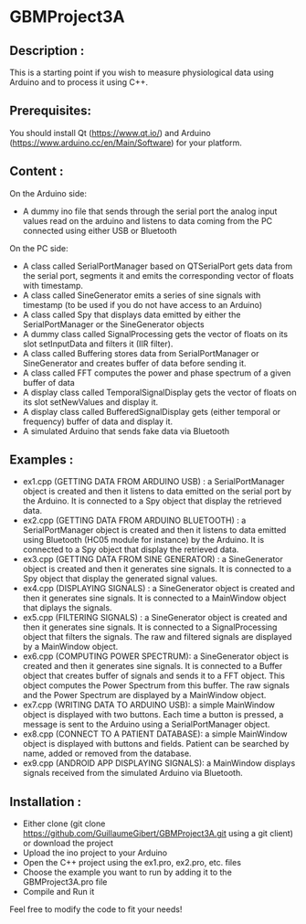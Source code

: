 # GBMProject3A

Description :
-------------

This is a starting point if you wish to measure physiological data using Arduino and to process it using C++. 

Prerequisites:
--------------

You should install Qt (https://www.qt.io/) and Arduino (https://www.arduino.cc/en/Main/Software) for your platform.

Content :
---------
On the Arduino side:
* A dummy ino file that sends through the serial port the analog input values read on the arduino and listens to data coming from the PC connected using either USB or Bluetooth

On the PC side:
* A class called SerialPortManager based on QTSerialPort gets data from the serial port, segments it and emits the corresponding vector of floats with timestamp.
* A class called SineGenerator emits a series of sine signals with timestamp (to be used if you do not have access to an Arduino)
* A class called Spy that displays data emitted by either the SerialPortManager or the SineGenerator objects
* A dummy class called SignalProcessing gets the vector of floats on its slot setInputData and filters it (IIR filter).
* A class called Buffering stores data from SerialPortManager or SineGenerator and creates buffer of data before sending it.
* A class called FFT computes the power and phase spectrum of a given buffer of data
* A display class called TemporalSignalDisplay gets the vector of floats on its slot setNewValues and display it.
* A display class called BufferedSignalDisplay gets (either temporal or frequency) buffer of data  and display it.
* A simulated Arduino that sends fake data via Bluetooth

Examples :
-------------
* ex1.cpp (GETTING DATA FROM ARDUINO USB) : a SerialPortManager object is created and then it listens to data emitted on the serial port by the Arduino. It is connected to a Spy object that display the retrieved data.
* ex2.cpp (GETTING DATA FROM ARDUINO BLUETOOTH) : a SerialPortManager object is created and then it listens to data emitted using Bluetooth (HC05 module for instance) by the Arduino. It is connected to a Spy object that display the retrieved data.
* ex3.cpp (GETTING DATA FROM SINE GENERATOR) : a SineGenerator object is created and then it generates sine signals. It is connected to a Spy object that display the generated signal values.
* ex4.cpp (DISPLAYING SIGNALS) : a SineGenerator object is created and then it generates sine signals. It is connected to a MainWindow object that diplays the signals.
* ex5.cpp (FILTERING SIGNALS) : a SineGenerator object is created and then it generates sine signals. It is connected to a SignalProcessing object that filters the signals. The raw and filtered signals are displayed by a MainWindow object.
* ex6.cpp (COMPUTING POWER SPECTRUM): a SineGenerator object is created and then it generates sine signals. It is connected to a Buffer object that creates buffer of signals and sends it to a FFT object. This object computes the Power Spectrum from this buffer. The raw signals and the Power Spectrum are displayed by a MainWindow object. 
* ex7.cpp (WRITING DATA TO ARDUINO USB): a simple MainWindow object is displayed with two buttons. Each time a button is pressed, a message is sent to the Arduino using a SerialPortManager object. 
* ex8.cpp (CONNECT TO A PATIENT DATABASE): a simple MainWindow object is displayed with buttons and fields. Patient can be searched by name, added or removed from the database. 
* ex9.cpp (ANDROID APP DISPLAYING SIGNALS): a MainWindow displays signals received from the simulated Arduino via Bluetooth. 

Installation :
-------------

* Either clone (git clone https://github.com/GuillaumeGibert/GBMProject3A.git using a git client) or download the project
* Upload the ino project to your Arduino
* Open the C++ project using the ex1.pro, ex2.pro, etc. files
* Choose the example you want to run by adding it to the GBMProject3A.pro file
* Compile and Run it

Feel free to modify the code to fit your needs!

